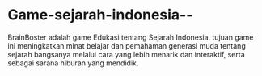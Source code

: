 # Game-sejarah-indonesia--
BrainBoster adalah game Edukasi tentang Sejarah Indonesia. tujuan game ini meningkatkan minat belajar dan pemahaman generasi muda tentang sejarah bangsanya melalui cara yang lebih menarik dan interaktif, serta sebagai sarana hiburan yang mendidik.
